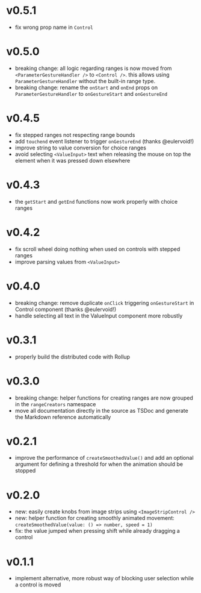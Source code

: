 # v0.5.1
- fix wrong prop name in `Control`

# v0.5.0
- breaking change: all logic regarding ranges is now moved from `<ParameterGestureHandler />` to `<Control />`. this allows using `ParameterGestureHandler` without the built-in range type.
- breaking change: rename the `onStart` and `onEnd` props on `ParameterGestureHandler` to `onGestureStart` and `onGestureEnd`

# v0.4.5
- fix stepped ranges not respecting range bounds
- add `touchend` event listener to trigger `onGestureEnd` (thanks @eulervoid!)
- improve string to value conversion for choice ranges
- avoid selecting `<ValueInput>` text when releasing the mouse on top the element when it was pressed down elsewhere

# v0.4.3
- the `getStart` and `getEnd` functions now work properly with choice ranges

# v0.4.2
- fix scroll wheel doing nothing when used on controls with stepped ranges
- improve parsing values from `<ValueInput>`

# v0.4.0
- breaking change: remove duplicate `onClick` triggering `onGestureStart` in Control component (thanks @eulervoid!)
- handle selecting all text in the ValueInput component more robustly

# v0.3.1
- properly build the distributed code with Rollup

# v0.3.0
- breaking change: helper functions for creating ranges are now grouped in the `rangeCreators` namespace
- move all documentation directly in the source as TSDoc and generate the Markdown reference automatically

# v0.2.1
- improve the performance of `createSmoothedValue()` and add an optional argument for defining a threshold for when the animation should be stopped

# v0.2.0
- new: easily create knobs from image strips using `<ImageStripControl />`
- new: helper function for creating smoothly animated movement: `createSmoothedValue(value: () => number, speed = 1)`
- fix: the value jumped when pressing shift while already dragging a control

# v0.1.1
- implement alternative, more robust way of blocking user selection while a control is moved

